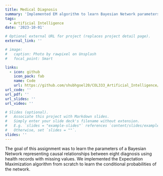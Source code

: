 ```yaml
---
title: Medical Diagnosis
summary: 'Implemented EM algorithm to learn Bayesian Network parameters'
tags:
  - Artificial Intelligence
date: '2023-10-01'

# Optional external URL for project (replaces project detail page).
external_link: ''

# image: 
#   caption: Photo by rawpixel on Unsplash
#   focal_point: Smart

links:
  - icon: github
    icon_pack: fab
    name: Code
    url: https://github.com/shubhgoel20/COL333_Artificial_Intelligence/tree/main/A4
url_code: ''
url_pdf: ''
url_slides: ''
url_video: ''

# Slides (optional).
#   Associate this project with Markdown slides.
#   Simply enter your slide deck's filename without extension.
#   E.g. `slides = "example-slides"` references `content/slides/example-slides.md`.
#   Otherwise, set `slides = ""`.
slides: ''
---
```


The goal of this assignment was to learn the parameters of a Bayesian Network representing causal relationships between eight diagnosis using health records with missing values. We implemented the Expectation Maximization algorithm from scratch to learn the conditional probabilities of the network.
